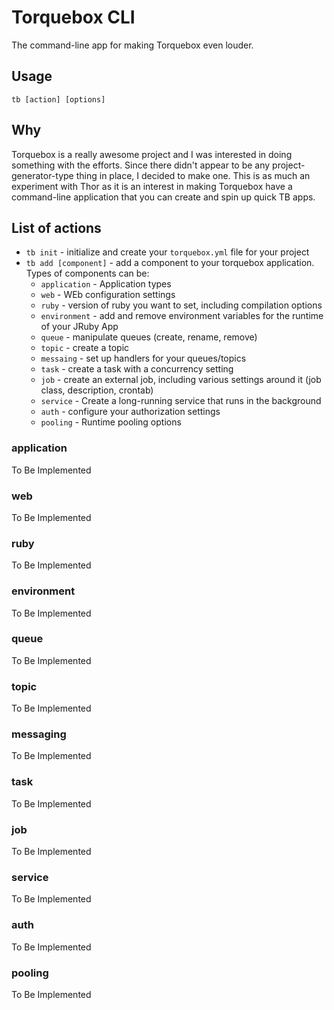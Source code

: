 Torquebox CLI
=============
The command-line app for making Torquebox even louder.

Usage
-----

    tb [action] [options]

Why
---

Torquebox is a really awesome project and I was interested in doing something
with the efforts.  Since there didn't appear to be any project-generator-type
thing in place, I decided to make one.  This is as much an experiment with
Thor as it is an interest in making Torquebox have a command-line application
that you can create and spin up quick TB apps.

List of actions
---------------
  * `tb init` - initialize and create your `torquebox.yml` file for your project
  * `tb add [component]` - add a component to your torquebox application.
    Types of components can be:
      * `application` - Application types
      * `web` - WEb configuration settings
      * `ruby` - version of ruby you want to set, including compilation options
      * `environment` - add and remove environment variables for the runtime of
      	your JRuby App
      * `queue` - manipulate queues (create, rename, remove)
      * `topic` - create a topic
      * `messaing` - set up handlers for your queues/topics
      * `task` - create a task with a concurrency setting
      * `job` - create an external job, including various settings around it
      	(job class, description, crontab)
      * `service` - Create a long-running service that runs in the background
      * `auth` - configure your authorization settings
      * `pooling` - Runtime pooling options

### application
To Be Implemented

### web
To Be Implemented

### ruby
To Be Implemented

### environment
To Be Implemented

### queue
To Be Implemented

### topic
To Be Implemented

### messaging
To Be Implemented

### task
To Be Implemented

### job
To Be Implemented

### service
To Be Implemented

### auth
To Be Implemented

### pooling
To Be Implemented

